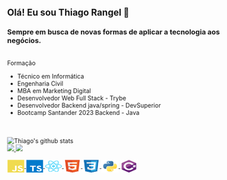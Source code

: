 ## Olá! Eu sou Thiago Rangel  👋

### Sempre em busca de novas formas de aplicar a tecnologia aos negócios.
</br>
Formação

 - Técnico em Informática
 - Engenharia Civil
 - MBA em Marketing Digital
 - Desenvolvedor Web Full Stack - Trybe
 - Desenvolvedor Backend java/spring - DevSuperior
 - Bootcamp Santander 2023 Backend - Java </br></br></br>


<div>
    <img align="center" src="https://github-readme-stats.vercel.app/api?username=thiagodrangel&show_icons=true&include_all_commits=true&theme=buefy&hide_border=true" alt="Thiago's github stats" />
</div
<div align="center">
  <a href="https://github.com/ThiagoDRangel">
  <img height="200em" src="https://github-readme-stats.vercel.app/api?username=thiagodrangel"/>
   <img height="200em" src="https://github-readme-stats.vercel.app/api/top-langs/?username=thiagodrangel&layout=compact&langs_count=7&theme=dracula"/>
</div></br>

<div style="display: inline_block"><br>
  <img align="center" alt="Thi-Js" height="30" width="40" src="https://raw.githubusercontent.com/devicons/devicon/master/icons/javascript/javascript-plain.svg">
  <img align="center" alt="Thi-Ts" height="30" width="40" src="https://raw.githubusercontent.com/devicons/devicon/master/icons/typescript/typescript-plain.svg">
  <img align="center" alt="Thi-React" height="30" width="40" src="https://raw.githubusercontent.com/devicons/devicon/master/icons/react/react-original.svg">
  <img align="center" alt="Thi-HTML" height="30" width="40" src="https://raw.githubusercontent.com/devicons/devicon/master/icons/html5/html5-original.svg">
  <img align="center" alt="Thi-CSS" height="30" width="40" src="https://raw.githubusercontent.com/devicons/devicon/master/icons/css3/css3-original.svg">
  <img align="center" alt="Thi-Python" height="30" width="40" src="https://raw.githubusercontent.com/devicons/devicon/master/icons/python/python-original.svg">
  <img align="center" alt="Thi-Csharp" height="30" width="40" src="https://raw.githubusercontent.com/devicons/devicon/master/icons/csharp/csharp-original.svg">
</div>
</br>
</br>

